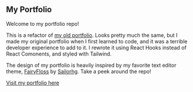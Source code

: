 ## My Portfolio

Welcome to my portfolio repo!

This is a refactor of [my old portfolio](https://github.com/alliecaton/alliecaton-portfolio). Looks pretty much the same, but I made my original portfolio when I first learned to code, and it was a terrible developer experience to add to it. I rewrote it using React Hooks instead of React Comonents, and styled with Tailwind.

The design of my portfolio is heavily inspired by my favorite text editor theme, [FairyFloss](https://sailorhg.github.io/fairyfloss/) by [Sailorhg](https://sailorhg.com/). Take a peek around the repo!

[Visit my portfolio here](https://alliecaton.com)
